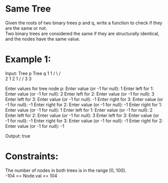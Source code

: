 # Same Tree

Given the roots of two binary trees p and q, write a function to check if they are the same or not.  
Two binary trees are considered the same if they are structurally identical, and the nodes have the same value.

# Example 1:

Input:
   Tree p           Tree q
     1               1
    / \             / \
   2   1           2   1
  /             / 
 3             3   

Enter values for tree node p:
Enter value (or -1 for null): 1
Enter left for 1:
Enter value (or -1 for null): 2
Enter left for 2:
Enter value (or -1 for null): 3
Enter left for 3:
Enter value (or -1 for null): -1
Enter right for 3:
Enter value (or -1 for null): -1
Enter right for 2:
Enter value (or -1 for null): -1
Enter right for 1:
Enter value (or -1 for null): 1
Enter left for 1:
Enter value (or -1 for null): 2
Enter left for 2:
Enter value (or -1 for null): 3
Enter left for 3:
Enter value (or -1 for null): -1
Enter right for 3:
Enter value (or -1 for null): -1
Enter right for 2:
Enter value (or -1 for null): -1

Output: true

# Constraints:
The number of nodes in both trees is in the range [0, 100].  
-104 <= Node.val <= 104